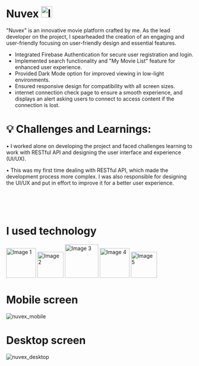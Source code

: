 # <span>Nuvex</span> <img src="https://github.com/AhhmedJamal/Nuvex/assets/81833844/a5882faa-e358-4488-8509-371d5a399bda" alt="Image 1" style="width: 30px; height: 30px;">

"Nuvex" is an innovative movie platform crafted by me. As the lead developer on the project, I spearheaded the creation of an engaging and user-friendly focusing on user-friendly design and essential features.

- Integrated Firebase Authentication for secure user registration and login.
- Implemented search functionality and "My Movie List" feature for enhanced user experience.
- Provided Dark Mode option for improved viewing in low-light environments.
- Ensured responsive design for compatibility with all screen sizes.
- internet connection check page to ensure a smooth experience, and displays an alert asking users to connect to access content if the connection is lost.

# 💡 Challenges and Learnings:

• I worked alone on developing the project and faced challenges learning to work with RESTful API and designing the user interface and experience (UI/UX).

• This was my first time dealing with RESTful API, which made the development process more complex. I was also responsible for designing the UI/UX and put in effort to improve it for a better user experience.

<br/>
<br/>
<br/>

# I used technology

<img src="https://github.com/AhhmedJamal/Nuvex/assets/81833844/7326d8bf-0f51-497c-acab-ffe00b6ea301" alt="Image 1" style="width: 80px;">
<img src="https://github.com/AhhmedJamal/Nuvex/assets/81833844/6997e15c-9de6-46be-a3f4-6117b56f7bc7" alt="Image 2" style="width: 70px;">
<img src="https://github.com/AhhmedJamal/Nuvex/assets/81833844/27ae7a07-66c0-49e2-8f0b-5579640c3b2e" alt="Image 3" style="width: 90px;">
<img src="https://github.com/AhhmedJamal/Nuvex/assets/81833844/5628774a-c404-48db-b1c2-b1605f67d8a4" alt="Image 4" style="width: 80px;">
<img src="https://github.com/AhhmedJamal/Nuvex/assets/81833844/d125a6bc-b1f9-4d3e-ac29-3a8f31cee2af" alt="Image 5" style="width: 70px;">

##

# Mobile screen

![nuvex_mobile](https://github.com/AhhmedJamal/Nuvex/assets/81833844/4aff03a7-4947-4e67-8313-3bf1312a6a3f)

# Desktop screen

![nuvex_desktop](https://github.com/AhhmedJamal/Nuvex/assets/81833844/1a8af9a4-a357-47a9-b6a1-c9b2cf01ce8e)
